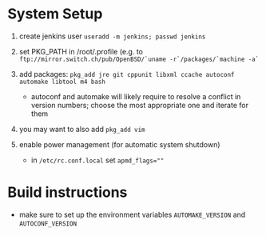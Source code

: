 # System Setup

1.  create jenkins user `useradd -m jenkins; passwd jenkins`

2.  set PKG\_PATH in /root/.profile (e.g. to
    `` ftp://mirror.switch.ch/pub/OpenBSD/`uname -r`/packages/`machine
    -a` ``

3.  add packages: `pkg_add jre git cppunit libxml ccache autoconf
    automake libtool m4 bash`
    
      - autoconf and automake will likely require to resolve a conflict
        in version numbers; choose the most appropriate one and iterate
        for them

4.  you may want to also add `pkg_add vim`

5.  enable power management (for automatic system shutdown)
    
      - in `/etc/rc.conf.local` set `apmd_flags=""`

# Build instructions

  - make sure to set up the environment variables `AUTOMAKE_VERSION` and
    `AUTOCONF_VERSION`
